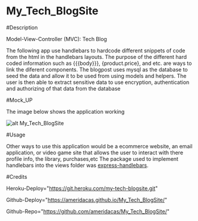 # My_Tech_BlogSite

#Description

Model-View-Controller (MVC): Tech Blog

The following app use handlebars to hardcode different snippets of code from the html in the handlebars layouts. The purpose of the different hard coded information such as {{{body}}}, {product.price},  and etc. are ways to link the diferent components. The blogpost uses mysql as the database to seed the data and allow it to be used from using models and helpers. The user is then able to extract sensitive data to use encryption, authentication and authorizing of that data from the database

#Mock_UP

The image below shows the application working 

![alt My_Tech_BlogSite](./assets/images/My_Tech_BlogSite.jpeg)

#Usage

Other ways to use this application would be a ecommerce website, an email application, or video game site that allows the user to interact with there profile info, the library, purchases,etc 
The package used to implement handlebars into the views folder was
[express-handlebars](https://www.npmjs.com/package/express-handlebars).

#Credits

Heroku-Deploy="https://git.heroku.com/my-tech-blogsite.git"

Github-Deploy="https://ameridacas.github.io/My_Tech_BlogSite/"

Github-Repo="https://github.com/ameridacas/My_Tech_BlogSite/"
